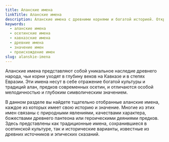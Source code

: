 ```yaml
---
title: Аланские имена
linkTitle: Аланские имена
description: Аланские имена с древними корнями и богатой историей. Откройте для себя значения и происхождение традиционных имен аланского народа.
keywords:
  - аланские имена
  - осетинские имена
  - кавказские имена
  - древние имена
  - значение имен
  - происхождение имен
slug: alanskie-imena
---
```


Аланские имена представляют собой уникальное наследие древнего народа, чьи корни уходят в глубину веков на Кавказе и в степях Евразии. Эти имена несут в себе отражение богатой культуры и традиций алан, предков современных осетин, и отличаются особой мелодичностью и глубоким символическим значением.

В данном разделе вы найдете тщательно отобранные аланские имена, каждое из которых имеет свою историю и значение. Многие из этих имен связаны с природными явлениями, качествами характера, божествами древнего пантеона или героическими деяниями предков. Здесь представлены как традиционные имена, сохранившиеся в осетинской культуре, так и исторические варианты, известные из древних источников и эпических сказаний.
